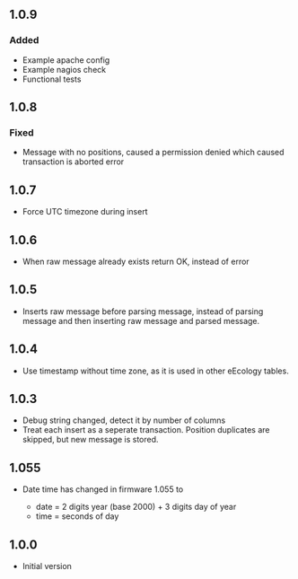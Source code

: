 1.0.9
-----

### Added

- Example apache config
- Example nagios check
- Functional tests

1.0.8
-----

### Fixed

- Message with no positions, caused a permission denied which caused transaction is aborted error

1.0.7
-----

- Force UTC timezone during insert

1.0.6
-----

- When raw message already exists return OK, instead of error

1.0.5
-----

- Inserts raw message before parsing message, instead of parsing message and then inserting raw message and parsed message.

1.0.4
-----

- Use timestamp without time zone, as it is used in other eEcology tables.

1.0.3
-----

- Debug string changed, detect it by number of columns
- Treat each insert as a seperate transaction. Position duplicates are skipped, but new message is stored.

1.055
-----

- Date time has changed in firmware 1.055 to

    * date = 2 digits year (base 2000) + 3 digits day of year
    * time = seconds of day

1.0.0
-----

-  Initial version
